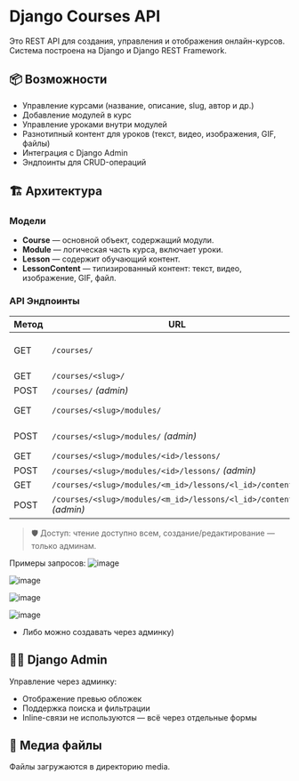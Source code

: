 # Django Courses API

Это REST API для создания, управления и отображения онлайн-курсов. Система построена на Django и Django REST Framework.

## 📦 Возможности

- Управление курсами (название, описание, slug, автор и др.)
- Добавление модулей в курс
- Управление уроками внутри модулей
- Разнотипный контент для уроков (текст, видео, изображения, GIF, файлы)
- Интеграция с Django Admin
- Эндпоинты для CRUD-операций

## 🏗️ Архитектура

### Модели

- **Course** — основной объект, содержащий модули.
- **Module** — логическая часть курса, включает уроки.
- **Lesson** — содержит обучающий контент.
- **LessonContent** — типизированный контент: текст, видео, изображение, GIF, файл.

### API Эндпоинты

| Метод | URL                                                                 | Описание                        |
|-------|----------------------------------------------------------------------|----------------------------------|
| GET   | `/courses/`                                                          | Список опубликованных курсов     |
| GET   | `/courses/<slug>/`                                                  | Детали курса                     |
| POST  | `/courses/` *(admin)*                                               | Создание курса                   |
| GET   | `/courses/<slug>/modules/`                                          | Список модулей в курсе           |
| POST  | `/courses/<slug>/modules/` *(admin)*                                | Создание модуля                  |
| GET   | `/courses/<slug>/modules/<id>/lessons/`                             | Уроки в модуле                   |
| POST  | `/courses/<slug>/modules/<id>/lessons/` *(admin)*                   | Добавить урок                    |
| GET   | `/courses/<slug>/modules/<m_id>/lessons/<l_id>/contents/`          | Контент урока                    |
| POST  | `/courses/<slug>/modules/<m_id>/lessons/<l_id>/contents/` *(admin)*| Добавить контент                 |

> 🛡️ Доступ: чтение доступно всем, создание/редактирование — только админам.

Примеры запросов:
![image](https://github.com/user-attachments/assets/584de922-0d14-4765-bcab-372656ba1203)

![image](https://github.com/user-attachments/assets/a671daa8-3afc-4fa9-a5b2-bd4fd5a9a1c6)

![image](https://github.com/user-attachments/assets/74305314-04bb-4478-b46f-5e18b6abe721)

![image](https://github.com/user-attachments/assets/c050fac3-0694-4693-8d0a-535bb2bb4a5d)

* Либо можно создавать через админку)

## 🧑‍💼 Django Admin

Управление через админку:
- Отображение превью обложек
- Поддержка поиска и фильтрации
- Inline-связи не используются — всё через отдельные формы

## 📂 Медиа файлы

Файлы загружаются в директорию media.
